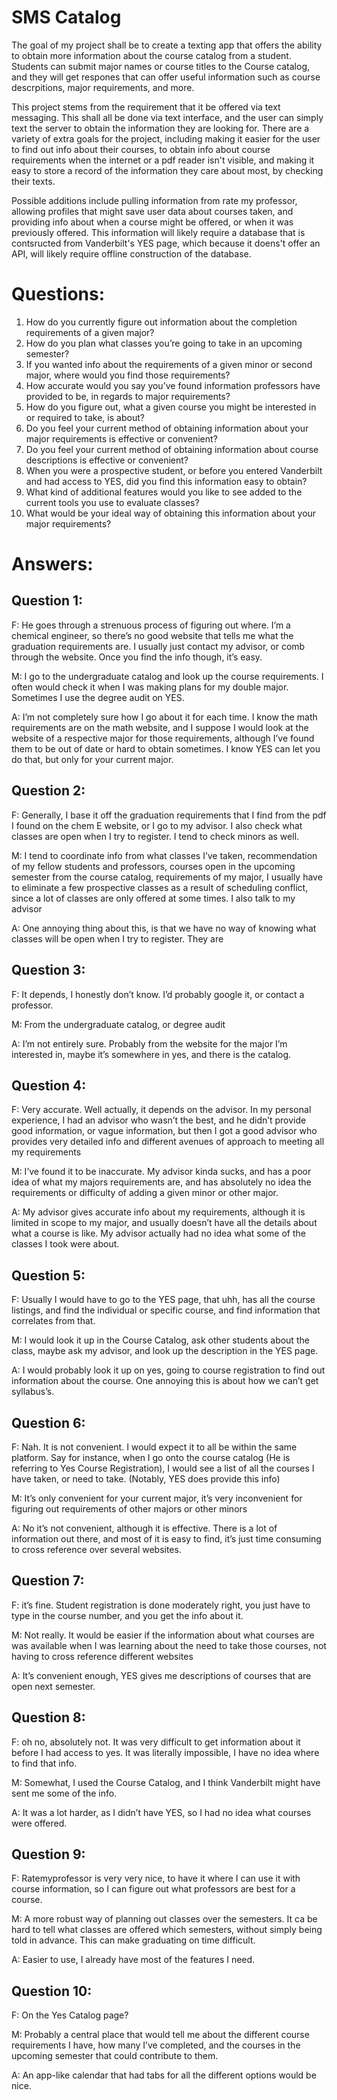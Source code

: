 # SMS Catalog 

The goal of my project shall be to create a texting app that offers the ability to obtain more information about the course catalog from a student. 
Students can submit major names or course titles to the Course catalog, and they will get respones that can offer useful information such as course
descrpitions, major requirements, and more. 

This project stems from the requirement that it be offered via text messaging. This shall all be done via text interface, and the user can simply text the server
to obtain the information they are looking for. There are a variety of extra goals for the project, including making it easier for the user to find out info about
their courses, to obtain info about course requirements when the internet or a pdf reader isn't visible, and making it easy to store a record of the information 
they care about most, by checking their texts. 

Possible additions include pulling information from rate my professor, allowing profiles that might save user data about courses taken, and providing info about
when a course might be offered, or when it was previously offered. This information will likely require a database that is contsructed from Vanderbilt's YES page, 
which because it doens't offer an API, will likely require offline construction of the database. 


# Questions:
1.	How do you currently figure out information about the completion requirements of a given major?
2.	How do you plan what classes you’re going to take in an upcoming semester? 
3.	If you wanted info about the requirements of a given minor or second major, where would you find those requirements?
4.	How accurate would you say you’ve found information professors have provided to be, in regards to major requirements?
5.	How do you figure out, what a given course you might be interested in or required to take, is about? 
6.	Do you feel your current method of obtaining information about your major requirements is effective or convenient?
7.	Do you feel your current method of obtaining information about course descriptions is effective or convenient?
8.	When you were a prospective student, or before you entered Vanderbilt and had access to YES, did you find this information easy to obtain? 
9.	What kind of additional features would you like to see added to the current tools you use to evaluate classes?
10.	What would be your ideal way of obtaining this information about your major requirements?

# Answers: 
## Question 1:
F: He goes through a strenuous process of figuring out where. I’m a chemical engineer, so there’s no good website that tells me what the graduation requirements are. I usually just contact my advisor, or comb through the website. Once you find the info though, it’s easy. 

M: I go to the undergraduate catalog and look up the course requirements. I often would check it when I was making plans for my double major. Sometimes I use the degree audit on YES. 

A: I’m not completely sure how I go about it for each time. I know the math requirements are on the math website, and I suppose I would look at the website of a respective major for those requirements, although I’ve found them to be out of date or hard to obtain sometimes. I know YES can let you do that, but only for your current major. 

## Question 2:
F: Generally, I base it off the graduation requirements that I find from the pdf I found on the chem E website, or I go to my advisor. I also check what classes are open when I try to register. I tend to check minors as well.

M: I tend to coordinate info from what classes I’ve taken, recommendation of my fellow students and professors, courses open in the upcoming semester from the course catalog, requirements of my major, I usually have to eliminate a few prospective classes as a result of scheduling conflict, since a lot of classes are only offered at some times. I also talk to my advisor

A: One annoying thing about this, is that we have no way of knowing what classes will be open when I try to register. They are 

## Question 3:
F: It depends, I honestly don’t know. I’d probably google it, or contact a professor.

M: From the undergraduate catalog, or degree audit

A: I’m not entirely sure. Probably from the website for the major I’m interested in, maybe it’s somewhere in yes, and there is the catalog. 

## Question 4:
F:  Very accurate. Well actually, it depends on the advisor. In my personal experience, I had an advisor who wasn’t the best, and he didn’t provide good information, or vague information, but then I got a good advisor who provides very detailed info and different avenues of approach to meeting all my requirements

M: I’ve found it to be inaccurate. My advisor kinda sucks, and has a poor idea of what my majors requirements are, and has absolutely no idea the requirements or difficulty of adding a given minor or other major.

A: My advisor gives accurate info about my requirements, although it is limited in scope to my major, and usually doesn’t have all the details about what a course is like. My advisor actually had no idea what some of the classes I took were about.

## Question 5:
F: Usually I would have to go to the YES page, that uhh, has all the course listings, and find the individual or specific course, and find information that correlates from that. 

M: I would look it up in the Course Catalog, ask other students about the class, maybe ask my advisor, and look up the description in the YES page.

A: I would probably look it up on yes, going to course registration to find out information about the course. One annoying this is about how we can’t get syllabus’s. 

## Question 6:
F: Nah. It is not convenient. I would expect it to all be within the same platform. Say for instance, when I go onto the course catalog (He is referring to Yes Course Registration), I would see a list of all the courses I have taken, or need to take. (Notably, YES does provide this info)

M: It’s only convenient for your current major, it’s very inconvenient for figuring out requirements of other majors or other minors

A: No it’s not convenient, although it is effective. There is a lot of information out there, and most of it is easy to find, it’s just time consuming to cross reference over several websites. 

## Question 7:
F: it’s fine. Student registration is done moderately right, you just have to type in the course number, and you get the info about it. 

M: Not really. It would be easier if the information about what courses are was available when I was learning about the need to take those courses, not having to cross reference different websites

A: It’s convenient enough, YES gives me descriptions of courses that are open next semester. 

## Question 8:
F: oh no, absolutely not. It was very difficult to get information about it before I had access to yes. It was literally impossible, I have no idea where to find that info. 

M: Somewhat, I used the Course Catalog, and I think Vanderbilt might have sent me some of the info.

A: It was a lot harder, as I didn’t have YES, so I had no idea what courses were offered. 

## Question 9:
F: Ratemyprofessor is very very nice, to have it where I can use it with course information, so I can figure out what professors are best for a course. 

M: A more robust way of planning out classes over the semesters. It ca be hard to tell what classes are offered which semesters, without simply being told in advance. This can make graduating on time difficult.

A: Easier to use, I already have most of the features I need. 

## Question 10:
F:  On the Yes Catalog page? 

M: Probably a central place that would tell me about the different course requirements I have, how many I’ve completed, and the courses in the upcoming semester that could contribute to them.

A: An app-like calendar that had tabs for all the different options would be nice. 
